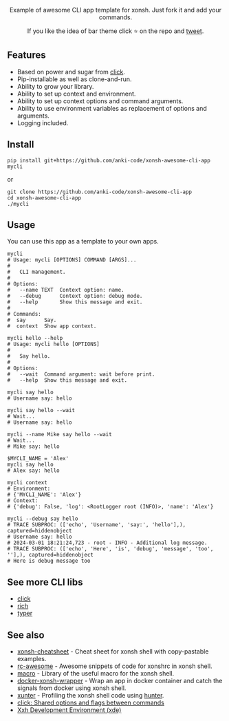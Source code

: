 <p align="center">  
    Example of awesome CLI app template for xonsh. Just fork it and add your commands.
</p>

<p align="center">  
If you like the idea of bar theme click ⭐ on the repo and <a href="https://twitter.com/intent/tweet?text=Nice%20xontrib%20for%20the%20xonsh%20shell!&url=https://github.com/anki-code/xonsh-awesome-cli-app" target="_blank">tweet</a>.
</p>


## Features

* Based on power and sugar from [click](https://click.palletsprojects.com).
* Pip-installable as well as clone-and-run.
* Ability to grow your library.
* Ability to set up context and environment.
* Ability to set up context options and command arguments.
* Ability to use environment variables as replacement of options and arguments.
* Logging included.

## Install

```xsh
pip install git+https://github.com/anki-code/xonsh-awesome-cli-app
mycli
```
or
```xsh
git clone https://github.com/anki-code/xonsh-awesome-cli-app
cd xonsh-awesome-cli-app
./mycli
```
## Usage

You can use this app as a template to your own apps.

```xsh
mycli
# Usage: mycli [OPTIONS] COMMAND [ARGS]...
# 
#   CLI management.
# 
# Options:
#   --name TEXT  Context option: name.
#   --debug      Context option: debug mode.
#   --help       Show this message and exit.
# 
# Commands:
#  say      Say.
#  context  Show app context.

mycli hello --help
# Usage: mycli hello [OPTIONS]
# 
#   Say hello.
# 
# Options:
#   --wait  Command argument: wait before print.
#   --help  Show this message and exit.

mycli say hello
# Username say: hello

mycli say hello --wait
# Wait...
# Username say: hello

mycli --name Mike say hello --wait
# Wait...
# Mike say: hello

$MYCLI_NAME = 'Alex'
mycli say hello
# Alex say: hello

mycli context
# Environment:
# {'MYCLI_NAME': 'Alex'}
# Context:
# {'debug': False, 'log': <RootLogger root (INFO)>, 'name': 'Alex'}

mycli --debug say hello
# TRACE SUBPROC: (['echo', 'Username', 'say:', 'hello'],), captured=hiddenobject
# Username say: hello
# 2024-03-01 18:21:24,723 - root - INFO - Additional log message.
# TRACE SUBPROC: (['echo', 'Here', 'is', 'debug', 'message', 'too', ''],), captured=hiddenobject
# Here is debug message too
```

## See more CLI libs
* [click](https://click.palletsprojects.com/)
* [rich](https://github.com/Textualize/rich)
* [typer](https://typer.tiangolo.com/)

## See also
* [xonsh-cheatsheet](https://github.com/anki-code/xonsh-cheatsheet) - Cheat sheet for xonsh shell with copy-pastable examples. 
* [rc-awesome](https://github.com/anki-code/xontrib-rc-awesome) - Awesome snippets of code for xonshrc in xonsh shell.
* [macro](https://github.com/anki-code/xontrib-macro) - Library of the useful macro for the xonsh shell.
* [docker-xonsh-wrapper](https://github.com/anki-code/docker-xonsh-wrapper) - Wrap an app in docker container and catch the signals from docker using xonsh shell. 
* [xunter](https://github.com/anki-code/xunter) - Profiling the xonsh shell code using [hunter](https://github.com/ionelmc/python-hunter).
* [click: Shared options and flags between commands](https://stackoverflow.com/questions/40182157/shared-options-and-flags-between-commands)
* [Xxh Development Environment (xde)](https://github.com/xxh/xxh/tree/7222c47482a8e46cbdf1eb23589f40962425a4a0/xde)
